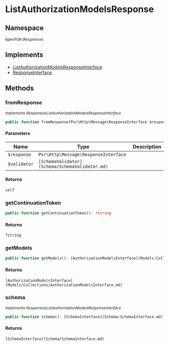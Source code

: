 # ListAuthorizationModelsResponse


## Namespace
`OpenFGA\Responses`

## Implements
* [ListAuthorizationModelsResponseInterface](Responses/ListAuthorizationModelsResponseInterface.md)
* [ResponseInterface](Responses/ResponseInterface.md)



## Methods
### fromResponse

*<small>Implements Responses\ListAuthorizationModelsResponseInterface</small>*  

```php
public function fromResponse(Psr\Http\Message\ResponseInterface $response, [SchemaValidator](Schema/SchemaValidator.md) $validator): self
```


#### Parameters
| Name | Type | Description |
|------|------|-------------|
| `$response` | `Psr\Http\Message\ResponseInterface` |  |
| `$validator` | `[SchemaValidator](Schema/SchemaValidator.md)` |  |

#### Returns
`self`

### getContinuationToken


```php
public function getContinuationToken(): ?string
```



#### Returns
`?string`

### getModels


```php
public function getModels(): [AuthorizationModelsInterface](Models/Collections/AuthorizationModelsInterface.md)
```



#### Returns
`[AuthorizationModelsInterface](Models/Collections/AuthorizationModelsInterface.md)`

### schema

*<small>Implements Responses\ListAuthorizationModelsResponseInterface</small>*  

```php
public function schema(): [SchemaInterface](Schema/SchemaInterface.md)
```



#### Returns
`[SchemaInterface](Schema/SchemaInterface.md)`

